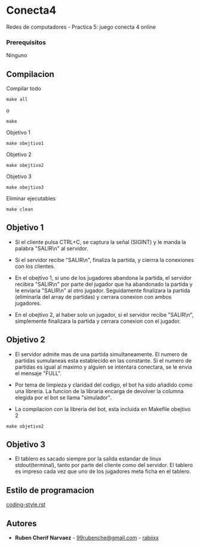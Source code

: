 # Conecta4

Redes de computadores - Practica 5: juego conecta 4 online

### Prerequisitos

Ninguno

## Compilacion

Compilar todo
```
make all 
```
o 
```
make
```

Objetivo 1
```
make obejtivo1
```

Objetivo 2
```
make obejtivo2
```

Objetivo 3
```
make obejtivo3
```
Eliminar ejecutables
```
make clean
```


## Objetivo 1

* Si el cliente pulsa CTRL+C, se captura la señal (SIGINT) y le manda la palabra  "SALIR\n" al servidor.
	  
* Si el servidor recibe "SALIR\n", finaliza la partida, y cierrra la conexiones con los clientes. 

* En el obejtivo 1, si uno de los jugadores abandona la partida, el servidor recibira "SALIR\n" por parte del jugador que ha abandonado la partida y le enviaria "SALIR\n" al otro jugador. Seguidamente finalizara la partida (eliminarla del array de partidas) y cerrara conexion con ambos jugadores.

* En el obejtivo 2, al haber solo un jugador, si el servidor recibe "SALIR\n", simplemente finalizara la partida y cerrara conexion con el jugador.


## Objetivo 2

* El servidor admite mas de una partida simultaneamente. El numero de partidas sumulaneas esta establecido en las constante. Si el numero de partidas es igual al maximo y alguien se intentara conectara, se le envia el mensaje "FULL".

* Por tema de limpieza y claridad del codigo, el bot ha sido añadido como una libreria. La funcion de la libraria encarga de devolver la columna elegida por el bot se llama "simulador".

* La compilacion con la libreria del bot, esta incluida en Makefile obejtivo 2

```
make objetivo2
```

## Objetivo 3

* El tablero es sacado siempre por la salida estandar de linux stdout(terminal), tanto por parte del cliente como del servidor. El tablero es impreso cada vez que uno de los jugadores meta ficha en el tablero.


## Estilo de programacion

[coding-style.rst](https://github.com/torvalds/linux/blob/master/Documentation/process/coding-style.rst)

## Autores

* **Ruben Cherif Narvaez** - 99rubenche@gmail.com - [rabiixx](https://github.com/rabiixx)

